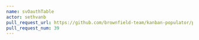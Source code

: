 ```yaml
---
name: svOauthTable
actor: sethvanb
pull_request_url: https://github.com/brownfield-team/kanban-populator/pull/39
pull_request_num: 39
---
```

